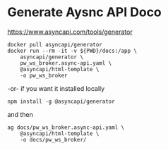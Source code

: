 # Generate Aysnc API Doco

https://www.asyncapi.com/tools/generator

    docker pull asyncapi/generator
    docker run --rm -it -v ${PWD}/docs:/app \
        asyncapi/generator \
        pw_ws_broker.async-api.yaml \
        @asyncapi/html-template \
        -o pw_ws_broker


-or- if you want it installed locally

    npm install -g @asyncapi/generator

and then
    
    ag docs/pw_ws_broker.async-api.yaml \
        @asyncapi/html-template \
        -o docs/pw_ws_broker/